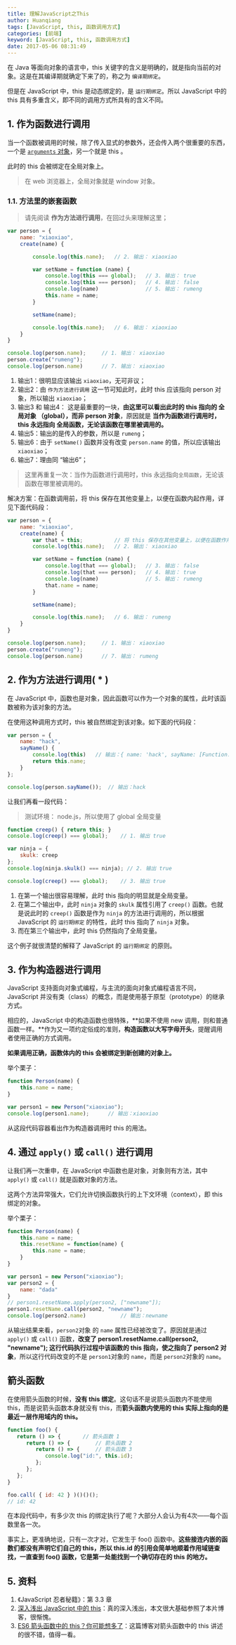 ```yaml
---
title: 理解JavaScript之This
author: Huanqiang
tags: [JavaScript, this, 函数调用方式]
categories: [前端]
keyword: [JavaScript, this, 函数调用方式]
date: 2017-05-06 08:31:49
---
```


在 Java 等面向对象的语言中，this 关键字的含义是明确的，就是指向当前的对象。这是在其编译期就确定下来了的，称之为 `编译期绑定`。

但是在 JavaScript 中，this 是动态绑定的，是 `运行期绑定`。所以 JavaScript 中的 this 具有多重含义，即不同的调用方式所具有的含义不同。

<!-- more -->

## 1. 作为函数进行调用

当一个函数被调用的时候，除了传入显式的参数外，还会传入两个很重要的东西，一个是 [`arguments` 对象](https://developer.mozilla.org/zh-CN/docs/Web/JavaScript/Reference/Functions/arguments)，另一个就是 this 。

此时的 this 会被绑定在全局对象上。

> 在 web 浏览器上，全局对象就是 window 对象。

### 1.1. 方法里的嵌套函数

> 请先阅读 **作为方法进行调用**，在回过头来理解这里；

```javascript
var person = {
    name: "xiaoxiao",
    create(name) {

        console.log(this.name);   // 2. 输出： xiaoxiao

        var setName = function (name) {
            console.log(this === global);   // 3. 输出： true
            console.log(this === person);   // 4. 输出： false
            console.log(name)               // 5. 输出： rumeng
            this.name = name;
        }

        setName(name);

        console.log(this.name);   // 6. 输出： xiaoxiao
    }
}

console.log(person.name);     // 1. 输出： xiaoxiao
person.create("rumeng");
console.log(person.name)      // 7. 输出： xiaoxiao
```

1. 输出1：很明显应该输出 `xiaoxiao`，无可非议；
2. 输出2：由 `作为方法进行调用` 这一节可知此时，此时 this 应该指向 person 对象，所以输出 `xiaoxiao`；
3. 输出3 和 输出4： 这是最重要的一块，**由这里可以看出此时的 this 指向的 全局对象 （global），而非 person 对象**，原因就是 **当作为函数进行调用时，this 永远指向 全局函数，无论该函数在哪里被调用的。**
4. 输出5：输出的是传入的参数，所以是 `rumeng`；
5. 输出6：由于 `setName()` 函数并没有改变 `person.name` 的值，所以应该输出 `xiaoxiao`；
6. 输出7：理由同 “输出6”；

> 这里再重复一次：当作为函数进行调用时，this 永远指向`全局函数`，无论该函数在哪里被调用的。

解决方案：在函数调用前，将 this 保存在其他变量上，以便在函数内起作用，详见下面代码段：

```javascript
var person = {
    name: "xiaoxiao",
    create(name) {
        var that = this;          // 将 this 保存在其他变量上，以便在函数作用域中使用
        console.log(this.name);   // 2. 输出： xiaoxiao

        var setName = function (name) {
            console.log(that === global);   // 3. 输出： false
            console.log(that === person);   // 4. 输出： true
            console.log(name)               // 5. 输出： rumeng
            that.name = name;
        }

        setName(name);

        console.log(this.name);   // 6. 输出： rumeng
    }
}

console.log(person.name);     // 1. 输出： xiaoxiao
person.create("rumeng");
console.log(person.name)      // 7. 输出： rumeng
```

## 2. 作为方法进行调用( * )

在 JavaScript 中，函数也是对象，因此函数可以作为一个对象的属性，此时该函数被称为该对象的方法。

在使用这种调用方式时，this 被自然绑定到该对象。如下面的代码段：

```javascript
var person = {
    name: "hack",
    sayName() {
        console.log(this)   // 输出：{ name: 'hack', sayName: [Function: sayName] }
        return this.name;
    }
};

console.log(person.sayName());  // 输出：hack
```

让我们再看一段代码：

> 测试环境： node.js，所以使用了 global 全局变量

```javascript
function creep() { return this; }
console.log(creep() === global);	// 1. 输出 true

var ninja = {
    skulk: creep
};
console.log(ninja.skulk() === ninja); // 2. 输出 true

console.log(creep() === global);	// 3. 输出 true
```

1. 在第一个输出很容易理解，此时 this 指向的明显就是全局变量。
2. 在第二个输出中，此时 `ninja` 对象的 `skulk` 属性引用了 `creep()` 函数。也就是说此时的 `creep()` 函数是作为 `ninja` 的方法进行调用的，所以根据 JavaScript 的 `运行期绑定` 的特性，此时 this 指向了 `ninja` 对象。
3. 而在第三个输出中，此时 this 仍然指向了全局变量。

这个例子就很清楚的解释了 JavaScript 的 `运行期绑定` 的原则。

## 3. 作为构造器进行调用

JavaScript 支持面向对象式编程，与主流的面向对象式编程语言不同，JavaScript 并没有类（class）的概念，而是使用基于原型（prototype）的继承方式。

相应的，JavaScript 中的构造函数也很特殊，**如果不使用 new 调用，则和普通函数一样。**作为又一项约定俗成的准则，**构造函数以大写字母开头**，提醒调用者使用正确的方式调用。

**如果调用正确，函数体内的 this 会被绑定到新创建的对象上。**

举个栗子：

```javascript
function Person(name) {
    this.name = name;
}

var person1 = new Person("xiaoxiao");
console.log(person1.name);		// 输出：xiaoxiao
```

从这段代码容器看出作为构造器调用时 this 的用法。

## 4. 通过 `apply()` 或 `call()` 进行调用

让我们再一次重申，在 JavaScript 中函数也是对象，对象则有方法，其中 `apply()` 或 `call()` 就是函数对象的方法。

这两个方法异常强大，它们允许切换函数执行的上下文环境（context），即 this 绑定的对象。

举个栗子：

```javascript
function Person(name) {
    this.name = name;
    this.resetName = function(name) {
        this.name = name;
    }
}

var person1 = new Person("xiaoxiao");
var person2 = {
    name: "dada"
}
// person1.resetName.apply(person2, ["newname"]);
person1.resetName.call(person2, "newname");
console.log(person2.name)			// 输出：newname
```

从输出结果来看，`person2`对象 的 `name` 属性已经被改变了。原因就是通过 `apply()` 或 `call()` 函数，**改变了 person1.resetName.call(person2, "newname"); 这行代码执行过程中该函数的 this 指向，使之指向了 person2 对象**，所以这行代码改变的不是 `person1`对象的 `name`，而是 `person2`对象的 `name`。

## 箭头函数

在使用箭头函数的时候，**没有 this 绑定**。这句话不是说箭头函数内不能使用 this，而是说箭头函数本身就没有 this，而**箭头函数内使用的 this 实际上指向的是最近一层作用域内的 this。**

```javascript
function foo() {
   return () => {		// 箭头函数 1
      return () => {		// 箭头函数 2
         return () => {		// 箭头函数 3
            console.log("id:", this.id);
         };
      };
   };
}

foo.call( { id: 42 } )()()();
// id: 42
```

在本段代码中，有多少次 this 的绑定执行了呢？大部分人会认为有4次——每个函数里各一次。

事实上，更准确地说，只有一次才对，它发生于 foo() 函数中。**这些接连内嵌的函数们都没有声明它们自己的 this，所以 this.id 的引用会简单地顺着作用域链查找，一直查到 foo() 函数，它是第一处能找到一个确切存在的 this 的地方。**

## 5. 资料

1. 《JavaScript 忍者秘籍》：第 3.3 章
2. [深入浅出 JavaScript 中的 this](https://www.ibm.com/developerworks/cn/web/1207_wangqf_jsthis/)：真的深入浅出，本文很大基础参照了本片博客，很惭愧。
3. [ES6 箭头函数中的 this？你可能想多了](http://www.cnblogs.com/vajoy/p/4902935.html)：这篇博客对箭头函数中的 this 讲述的很不错，值得一看。